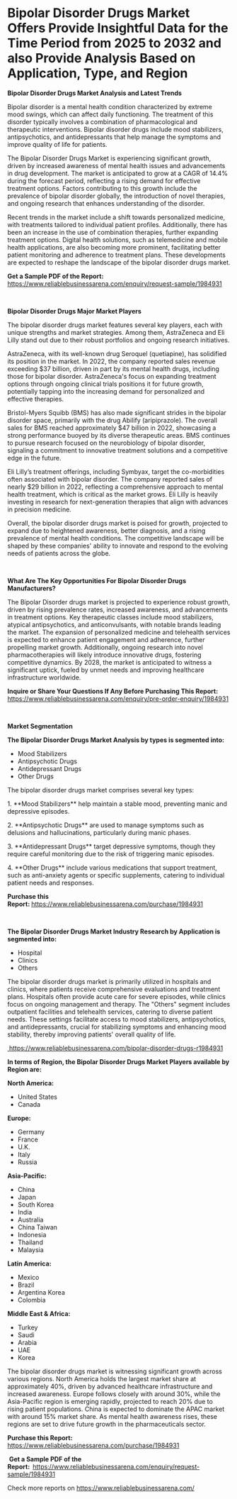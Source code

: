 <p><h1>Bipolar Disorder Drugs Market Offers Provide Insightful Data for the Time Period from 2025 to 2032 and also Provide Analysis Based on Application, Type, and Region</h1></p><p><strong>Bipolar Disorder Drugs Market Analysis and Latest Trends</strong></p>
<p><p>Bipolar disorder is a mental health condition characterized by extreme mood swings, which can affect daily functioning. The treatment of this disorder typically involves a combination of pharmacological and therapeutic interventions. Bipolar disorder drugs include mood stabilizers, antipsychotics, and antidepressants that help manage the symptoms and improve quality of life for patients.</p><p>The Bipolar Disorder Drugs Market is experiencing significant growth, driven by increased awareness of mental health issues and advancements in drug development. The market is anticipated to grow at a CAGR of 14.4% during the forecast period, reflecting a rising demand for effective treatment options. Factors contributing to this growth include the prevalence of bipolar disorder globally, the introduction of novel therapies, and ongoing research that enhances understanding of the disorder.</p><p>Recent trends in the market include a shift towards personalized medicine, with treatments tailored to individual patient profiles. Additionally, there has been an increase in the use of combination therapies, further expanding treatment options. Digital health solutions, such as telemedicine and mobile health applications, are also becoming more prominent, facilitating better patient monitoring and adherence to treatment plans. These developments are expected to reshape the landscape of the bipolar disorder drugs market.</p></p>
<p><strong>Get a Sample PDF of the Report:&nbsp;</strong> <a href="https://www.reliablebusinessarena.com/enquiry/request-sample/1984931?utm_campaign=1902&utm_medium=2&utm_source=Github&utm_content=ia&utm_term=08032025&utm_id=bipolar-disorder-drugs">https://www.reliablebusinessarena.com/enquiry/request-sample/1984931</a></p>
<p>&nbsp;</p>
<p><strong>Bipolar Disorder Drugs Major Market Players</strong></p>
<p><p>The bipolar disorder drugs market features several key players, each with unique strengths and market strategies. Among them, AstraZeneca and Eli Lilly stand out due to their robust portfolios and ongoing research initiatives.</p><p>AstraZeneca, with its well-known drug Seroquel (quetiapine), has solidified its position in the market. In 2022, the company reported sales revenue exceeding $37 billion, driven in part by its mental health drugs, including those for bipolar disorder. AstraZeneca's focus on expanding treatment options through ongoing clinical trials positions it for future growth, potentially tapping into the increasing demand for personalized and effective therapies.</p><p>Bristol-Myers Squibb (BMS) has also made significant strides in the bipolar disorder space, primarily with the drug Abilify (aripiprazole). The overall sales for BMS reached approximately $47 billion in 2022, showcasing a strong performance buoyed by its diverse therapeutic areas. BMS continues to pursue research focused on the neurobiology of bipolar disorder, signaling a commitment to innovative treatment solutions and a competitive edge in the future.</p><p>Eli Lilly’s treatment offerings, including Symbyax, target the co-morbidities often associated with bipolar disorder. The company reported sales of nearly $29 billion in 2022, reflecting a comprehensive approach to mental health treatment, which is critical as the market grows. Eli Lilly is heavily investing in research for next-generation therapies that align with advances in precision medicine.</p><p>Overall, the bipolar disorder drugs market is poised for growth, projected to expand due to heightened awareness, better diagnosis, and a rising prevalence of mental health conditions. The competitive landscape will be shaped by these companies' ability to innovate and respond to the evolving needs of patients across the globe.</p></p>
<p>&nbsp;</p>
<p><strong>What Are The Key Opportunities For Bipolar Disorder Drugs Manufacturers?</strong></p>
<p><p>The Bipolar Disorder drugs market is projected to experience robust growth, driven by rising prevalence rates, increased awareness, and advancements in treatment options. Key therapeutic classes include mood stabilizers, atypical antipsychotics, and anticonvulsants, with notable brands leading the market. The expansion of personalized medicine and telehealth services is expected to enhance patient engagement and adherence, further propelling market growth. Additionally, ongoing research into novel pharmacotherapies will likely introduce innovative drugs, fostering competitive dynamics. By 2028, the market is anticipated to witness a significant uptick, fueled by unmet needs and improving healthcare infrastructure worldwide.</p></p>
<p><strong>Inquire or Share Your Questions If Any Before Purchasing This Report:</strong> <a href="https://www.reliablebusinessarena.com/enquiry/pre-order-enquiry/1984931?utm_campaign=1902&utm_medium=2&utm_source=Github&utm_content=ia&utm_term=08032025&utm_id=bipolar-disorder-drugs">https://www.reliablebusinessarena.com/enquiry/pre-order-enquiry/1984931</a></p>
<p>&nbsp;</p>
<p><strong>Market Segmentation</strong></p>
<p><strong>The Bipolar Disorder Drugs Market Analysis by types is segmented into:</strong></p>
<p><ul><li>Mood Stabilizers</li><li>Antipsychotic Drugs</li><li>Antidepressant Drugs</li><li>Other Drugs</li></ul></p>
<p><p>The bipolar disorder drugs market comprises several key types: </p><p>1. **Mood Stabilizers** help maintain a stable mood, preventing manic and depressive episodes.</p><p>2. **Antipsychotic Drugs** are used to manage symptoms such as delusions and hallucinations, particularly during manic phases.</p><p>3. **Antidepressant Drugs** target depressive symptoms, though they require careful monitoring due to the risk of triggering manic episodes.</p><p>4. **Other Drugs** include various medications that support treatment, such as anti-anxiety agents or specific supplements, catering to individual patient needs and responses.</p></p>
<p><strong>Purchase this Report:&nbsp;</strong><a href="https://www.reliablebusinessarena.com/purchase/1984931?utm_campaign=1902&utm_medium=2&utm_source=Github&utm_content=ia&utm_term=08032025&utm_id=bipolar-disorder-drugs">https://www.reliablebusinessarena.com/purchase/1984931</a></p>
<p>&nbsp;</p>
<p><strong>The Bipolar Disorder Drugs Market Industry Research by Application is segmented into:</strong></p>
<p><ul><li>Hospital</li><li>Clinics</li><li>Others</li></ul></p>
<p><p>The bipolar disorder drugs market is primarily utilized in hospitals and clinics, where patients receive comprehensive evaluations and treatment plans. Hospitals often provide acute care for severe episodes, while clinics focus on ongoing management and therapy. The "Others" segment includes outpatient facilities and telehealth services, catering to diverse patient needs. These settings facilitate access to mood stabilizers, antipsychotics, and antidepressants, crucial for stabilizing symptoms and enhancing mood stability, thereby improving patients' overall quality of life.</p></p>
<p><a href="https://www.reliablebusinessarena.com/bipolar-disorder-drugs-r1984931?utm_campaign=1902&utm_medium=2&utm_source=Github&utm_content=ia&utm_term=08032025&utm_id=bipolar-disorder-drugs">&nbsp;https://www.reliablebusinessarena.com/bipolar-disorder-drugs-r1984931</a></p>
<p><strong>In terms of Region, the Bipolar Disorder Drugs Market Players available by Region are:</strong></p>
<p>
    <p> <strong> North America: </strong>
        <ul>
            <li>United States</li>
            <li>Canada</li>
        </ul>
        </p> 
    <p> <strong> Europe: </strong>
        <ul>
            <li>Germany</li>
            <li>France</li>
            <li>U.K.</li>
            <li>Italy</li>
            <li>Russia</li>
        </ul>
        </p> 
    <p> <strong> Asia-Pacific: </strong>
        <ul>
            <li>China</li>
            <li>Japan</li>
            <li>South Korea</li>
            <li>India</li>
            <li>Australia</li>
            <li>China Taiwan</li>
            <li>Indonesia</li>
            <li>Thailand</li>
            <li>Malaysia</li>
        </ul>
        </p> 
    <p> <strong> Latin America: </strong>
        <ul>
            <li>Mexico</li>
            <li>Brazil</li>
            <li>Argentina Korea</li>
            <li>Colombia</li>
        </ul>
        </p> 
    <p> <strong> Middle East & Africa: </strong>
        <ul>
            <li>Turkey</li>
            <li>Saudi</li>
            <li>Arabia</li>
            <li>UAE</li>
            <li>Korea</li>
        </ul>
    </p>
    </p>
<p><p>The bipolar disorder drugs market is witnessing significant growth across various regions. North America holds the largest market share at approximately 40%, driven by advanced healthcare infrastructure and increased awareness. Europe follows closely with around 30%, while the Asia-Pacific region is emerging rapidly, projected to reach 20% due to rising patient populations. China is expected to dominate the APAC market with around 15% market share. As mental health awareness rises, these regions are set to drive future growth in the pharmaceuticals sector.</p></p>
<p><strong>Purchase this Report: </strong><a href="https://www.reliablebusinessarena.com/purchase/1984931?utm_campaign=1902&utm_medium=2&utm_source=Github&utm_content=ia&utm_term=08032025&utm_id=bipolar-disorder-drugs">https://www.reliablebusinessarena.com/purchase/1984931</a></p>
<p>&nbsp;<strong>Get a Sample PDF of the Report:&nbsp;&nbsp;</strong><a href="https://www.reliablebusinessarena.com/enquiry/request-sample/1984931?utm_campaign=1902&utm_medium=2&utm_source=Github&utm_content=ia&utm_term=08032025&utm_id=bipolar-disorder-drugs">https://www.reliablebusinessarena.com/enquiry/request-sample/1984931</a></p>
<p><strong></strong></p>
<p>Check more reports on <a href="https://www.reliablebusinessarena.com/?utm_campaign=1902&utm_medium=2&utm_source=Github&utm_content=ia&utm_term=08032025&utm_id=bipolar-disorder-drugs">https://www.reliablebusinessarena.com/</a></p>